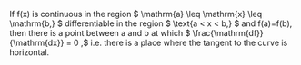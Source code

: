 If f(x) is continuous in the region
$ \mathrm{a} \leq \mathrm{x} \leq \mathrm{b,} $ differentiable in the
region $ \text{a < x < b,} $ and f(a)=f(b), then there is a point
between a and b at which $ \frac{\mathrm{df}}{\mathrm{dx}} = 0 ,$ i.e.
there is a place where the tangent to the curve is horizontal.
